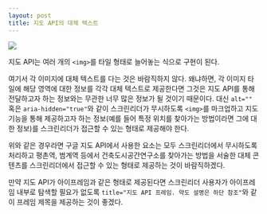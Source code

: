 ```yaml
---
layout: post
title: 지도 API의 대체 텍스트
---
```


![](https://31.media.tumblr.com/bf72936cc4591ef4a161dc6cdbfc0db1/tumblr_inline_ndhj1mgVeR1qg3tzb.png)

지도 API는 여러 개의 `<img>`를 타일 형태로 늘어놓는 식으로 구현이 된다.

여기서 각 이미지에 대체 텍스트를 다는 것은 바람직하지 않다. 왜냐하면, 각 이미지 타일에 해당 영역에 대한 정보를 각각 대체 텍스트로 제공한다면 그것은 지도 API를 통해 전달하고자 하는 정보와는 무관한 너무 많은 정보가 될 것이기 때문이다. 대신 `alt=""` 혹은 `aria-hidden="true"`와 같이 스크린리더가 무시하도록 `<img>`를 마크업하고 지도 기능을 통해 제공하고자 하는 정보(예를 들어 특정 위치를 찾아가는 방법이라면 그에 대한 정보)를 스크린리더가 접근할 수 있는 형태로 제공해야 한다.

위와 같은 경우라면 구글 지도 API에서 사용한 요소는 모두 스크린리더에서 무시하도록 처리하고 평촌역, 범계역 등에서 건축도시공간연구소를 찾아가는 방법을 서술한 대체 콘텐츠를 스크린리더에서 접근할 수 있는 형태로 제공하는 것이 바람직하겠다.

만약 지도 API가 아이프레임과 같은 형태로 제공된다면 스크린리더 사용자가 아이프레임 내부로 탐색할 필요가 없도록 `title="지도 API 프레임. 약도 설명은 하단 참조"`와 같이 프레임 제목을 제공하는 것이 좋겠다.
